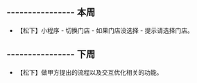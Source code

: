 ## ---------------- 本周
* 【松下】小程序 - 切换门店 - 如果门店没选择 - 提示请选择门店。

## ---------------- 下周
* 【松下】做甲方提出的流程以及交互优化相关的功能。

